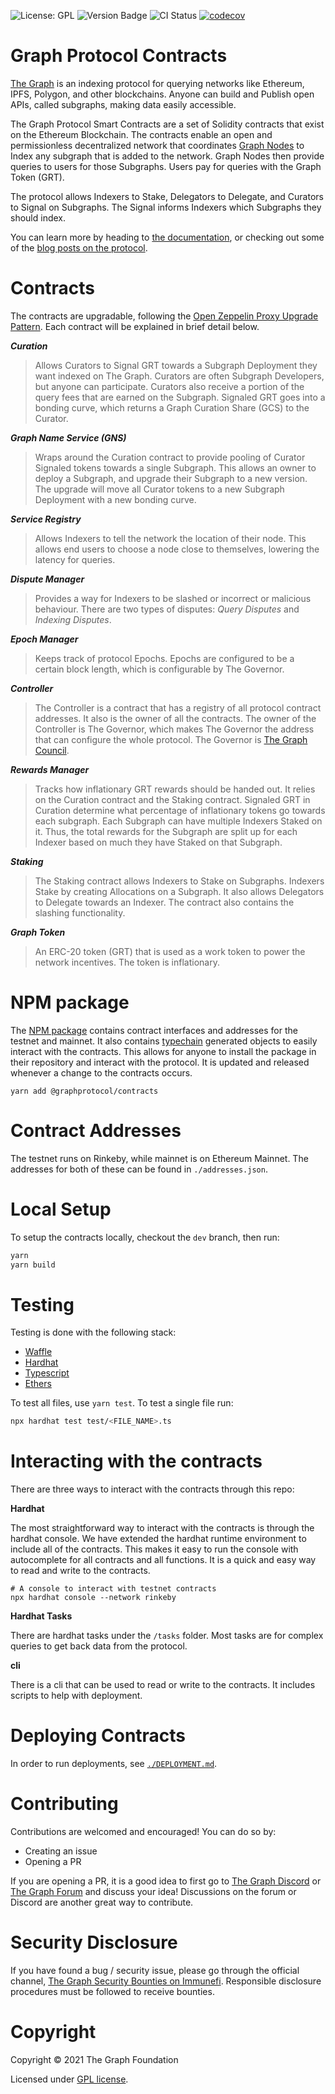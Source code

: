 ![License: GPL](https://img.shields.io/badge/license-GPLv2-blue)
![Version Badge](https://img.shields.io/badge/version-1.10.4-lightgrey.svg)
![CI Status](https://github.com/graphprotocol/contracts/actions/workflows/npmtest.yml/badge.svg)
[![codecov](https://codecov.io/gh/graphprotocol/contracts/branch/dev/graph/badge.svg?token=S8JWGR9SBN)](https://codecov.io/gh/graphprotocol/contracts)

# Graph Protocol Contracts

[The Graph](https://thegraph.com/) is an indexing protocol for querying networks like Ethereum, IPFS, Polygon, and other blockchains. Anyone can build and Publish open APIs, called subgraphs, making data easily accessible.

The Graph Protocol Smart Contracts are a set of Solidity contracts that exist on the Ethereum Blockchain. The contracts enable an open and permissionless decentralized network that coordinates [Graph Nodes](https://github.com/graphprotocol/graph-node) to Index any subgraph that is added to the network. Graph Nodes then provide queries to users for those Subgraphs. Users pay for queries with the Graph Token (GRT).

The protocol allows Indexers to Stake, Delegators to Delegate, and Curators to Signal on Subgraphs. The Signal informs Indexers which Subgraphs they should index.

You can learn more by heading to [the documentation](https://thegraph.com/docs/about/introduction), or checking out some of the [blog posts on the protocol](https://thegraph.com/blog/the-graph-network-in-depth-part-1).

# Contracts

The contracts are upgradable, following the [Open Zeppelin Proxy Upgrade Pattern](https://docs.openzeppelin.com/upgrades-plugins/1.x/proxies). Each contract will be explained in brief detail below.

**_Curation_**

> Allows Curators to Signal GRT towards a Subgraph Deployment they want indexed on The Graph. Curators are often Subgraph Developers, but anyone can participate. Curators also receive a portion of the query fees that are earned on the Subgraph. Signaled GRT goes into a bonding curve, which returns a Graph Curation Share (GCS) to the Curator.

**_Graph Name Service (GNS)_**

> Wraps around the Curation contract to provide pooling of Curator Signaled tokens towards a single Subgraph. This allows an owner to deploy a Subgraph, and upgrade their Subgraph to a new version. The upgrade will move all Curator tokens to a new Subgraph Deployment with a new bonding curve.

**_Service Registry_**

> Allows Indexers to tell the network the location of their node. This allows end users to choose a node close to themselves, lowering the latency for queries.

**_Dispute Manager_**

> Provides a way for Indexers to be slashed or incorrect or malicious behaviour. There are two types of disputes: _Query Disputes_ and _Indexing Disputes_.

**_Epoch Manager_**

> Keeps track of protocol Epochs. Epochs are configured to be a certain block length, which is configurable by The Governor.

**_Controller_**

> The Controller is a contract that has a registry of all protocol contract addresses. It also is the owner of all the contracts. The owner of the Controller is The Governor, which makes The Governor the address that can configure the whole protocol. The Governor is [The Graph Council](https://thegraph.com/blog/introducing-the-graph-council).

**_Rewards Manager_**

> Tracks how inflationary GRT rewards should be handed out. It relies on the Curation contract and the Staking contract. Signaled GRT in Curation determine what percentage of inflationary tokens go towards each subgraph. Each Subgraph can have multiple Indexers Staked on it. Thus, the total rewards for the Subgraph are split up for each Indexer based on much they have Staked on that Subgraph.

**_Staking_**

> The Staking contract allows Indexers to Stake on Subgraphs. Indexers Stake by creating Allocations on a Subgraph. It also allows Delegators to Delegate towards an Indexer. The contract also contains the slashing functionality.

**_Graph Token_**

> An ERC-20 token (GRT) that is used as a work token to power the network incentives. The token is inflationary.

# NPM package

The [NPM package](https://www.npmjs.com/package/@graphprotocol/contracts) contains contract interfaces and addresses for the testnet and mainnet. It also contains [typechain](https://github.com/ethereum-ts/TypeChain) generated objects to easily interact with the contracts. This allows for anyone to install the package in their repository and interact with the protocol. It is updated and released whenever a change to the contracts occurs.

```
yarn add @graphprotocol/contracts
```

# Contract Addresses

The testnet runs on Rinkeby, while mainnet is on Ethereum Mainnet. The addresses for both of these can be found in `./addresses.json`.

# Local Setup

To setup the contracts locally, checkout the `dev` branch, then run:

```bash
yarn
yarn build
```

# Testing

Testing is done with the following stack:

- [Waffle](https://getwaffle.io/)
- [Hardhat](https://hardhat.org/)
- [Typescript](https://www.typescriptlang.org/)
- [Ethers](https://docs.ethers.io/v5/)

To test all files, use `yarn test`. To test a single file run:

```bash
npx hardhat test test/<FILE_NAME>.ts
```

# Interacting with the contracts

There are three ways to interact with the contracts through this repo:

**Hardhat**

The most straightforward way to interact with the contracts is through the hardhat console. We have extended the hardhat runtime environment to include all of the contracts. This makes it easy to run the console with autocomplete for all contracts and all functions. It is a quick and easy way to read and write to the contracts.

```
# A console to interact with testnet contracts
npx hardhat console --network rinkeby
```

**Hardhat Tasks**

There are hardhat tasks under the `/tasks` folder. Most tasks are for complex queries to get back data from the protocol.

**cli**

There is a cli that can be used to read or write to the contracts. It includes scripts to help with deployment.

# Deploying Contracts

In order to run deployments, see [`./DEPLOYMENT.md`](./DEPLOYMENT.md).

# Contributing

Contributions are welcomed and encouraged! You can do so by:

- Creating an issue
- Opening a PR

If you are opening a PR, it is a good idea to first go to [The Graph Discord](https://discord.com/invite/vtvv7FP) or [The Graph Forum](https://forum.thegraph.com/) and discuss your idea! Discussions on the forum or Discord are another great way to contribute.

# Security Disclosure

If you have found a bug / security issue, please go through the official channel, [The Graph Security Bounties on Immunefi](https://immunefi.com/bounty/thegraph/). Responsible disclosure procedures must be followed to receive bounties.

# Copyright

Copyright &copy; 2021 The Graph Foundation

Licensed under [GPL license](LICENSE).
